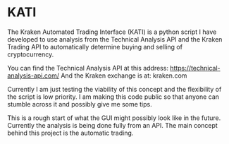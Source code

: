 # KATI
The Kraken Automated Trading Interface (KATI) is a python script I have developed to use analysis from the Technical Analysis API and the Kraken Trading API to automatically determine buying and selling of cryptocurrency.

You can find the Technical Analysis API at this address: https://technical-analysis-api.com/
And the Kraken exchange is at: kraken.com

Currently I am just testing the viability of this concept and the flexibility of the script is low priority. I am making this code public so that anyone can stumble across it and possibly give me some tips.

This is a rough start of what the GUI might possibly look like in the future. Currently the analysis is being done fully from an API. The main concept behind this project is the automatic trading. 

